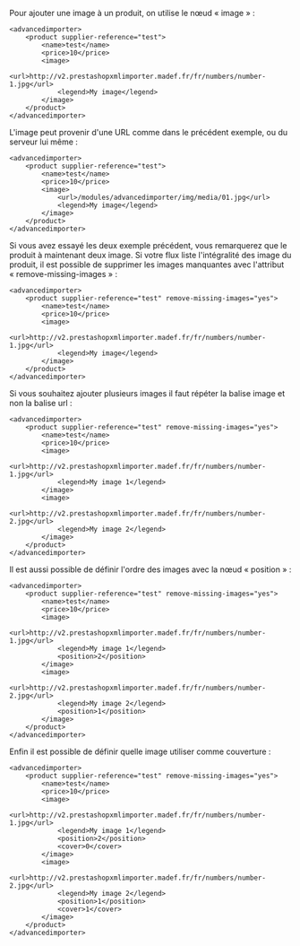 Pour ajouter une image à un produit, on utilise le nœud « image » :
```
<advancedimporter>
    <product supplier-reference="test">
        <name>test</name>
        <price>10</price>
        <image>
            <url>http://v2.prestashopxmlimporter.madef.fr/fr/numbers/number-1.jpg</url>
            <legend>My image</legend>
        </image>
    </product>
</advancedimporter>
```

L'image peut provenir d'une URL comme dans le précédent exemple, ou du serveur lui même :
```
<advancedimporter>
    <product supplier-reference="test">
        <name>test</name>
        <price>10</price>
        <image>
            <url>/modules/advancedimporter/img/media/01.jpg</url>
            <legend>My image</legend>
        </image>
    </product>
</advancedimporter>
```

Si vous avez essayé les deux exemple précédent, vous remarquerez que le produit à maintenant deux image. Si votre flux liste l'intégralité des image du produit, il est possible de supprimer les images manquantes avec l'attribut « remove-missing-images » :
```
<advancedimporter>
    <product supplier-reference="test" remove-missing-images="yes">
        <name>test</name>
        <price>10</price>
        <image>
            <url>http://v2.prestashopxmlimporter.madef.fr/fr/numbers/number-1.jpg</url>
            <legend>My image</legend>
        </image>
    </product>
</advancedimporter>
```

Si vous souhaitez ajouter plusieurs images il faut répéter la balise image et non la balise url :
```
<advancedimporter>
    <product supplier-reference="test" remove-missing-images="yes">
        <name>test</name>
        <price>10</price>
        <image>
            <url>http://v2.prestashopxmlimporter.madef.fr/fr/numbers/number-1.jpg</url>
            <legend>My image 1</legend>
        </image>
        <image>
            <url>http://v2.prestashopxmlimporter.madef.fr/fr/numbers/number-2.jpg</url>
            <legend>My image 2</legend>
        </image>
    </product>
</advancedimporter>
```

Il est aussi possible de définir l'ordre des images avec la nœud « position » :
```
<advancedimporter>
    <product supplier-reference="test" remove-missing-images="yes">
        <name>test</name>
        <price>10</price>
        <image>
            <url>http://v2.prestashopxmlimporter.madef.fr/fr/numbers/number-1.jpg</url>
            <legend>My image 1</legend>
            <position>2</position>
        </image>
        <image>
            <url>http://v2.prestashopxmlimporter.madef.fr/fr/numbers/number-2.jpg</url>
            <legend>My image 2</legend>
            <position>1</position>
        </image>
    </product>
</advancedimporter>
```

Enfin il est possible de définir quelle image utiliser comme couverture :
```
<advancedimporter>
    <product supplier-reference="test" remove-missing-images="yes">
        <name>test</name>
        <price>10</price>
        <image>
            <url>http://v2.prestashopxmlimporter.madef.fr/fr/numbers/number-1.jpg</url>
            <legend>My image 1</legend>
            <position>2</position>
            <cover>0</cover>
        </image>
        <image>
            <url>http://v2.prestashopxmlimporter.madef.fr/fr/numbers/number-2.jpg</url>
            <legend>My image 2</legend>
            <position>1</position>
            <cover>1</cover>
        </image>
    </product>
</advancedimporter>
```
